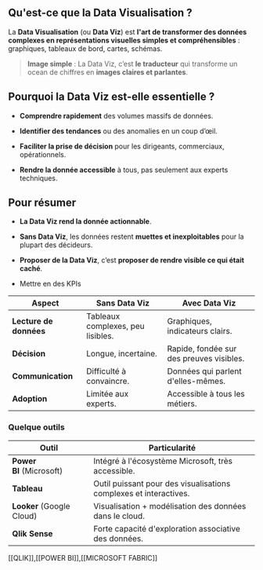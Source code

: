 ## Qu'est-ce que la Data Visualisation ?

La **Data Visualisation** (ou **Data Viz**) est **l'art de transformer des données complexes en représentations visuelles simples et compréhensibles** :  
graphiques, tableaux de bord, cartes, schémas.

> **Image simple** : La Data Viz, c’est **le traducteur** qui transforme un ocean de chiffres en **images claires et parlantes**.

## Pourquoi la Data Viz est-elle essentielle ?

- **Comprendre rapidement** des volumes massifs de données.
    
- **Identifier des tendances** ou des anomalies en un coup d’œil.
    
- **Faciliter la prise de décision** pour les dirigeants, commerciaux, opérationnels.
    
- **Rendre la donnée accessible** à tous, pas seulement aux experts techniques.

## Pour résumer 
- **La Data Viz rend la donnée actionnable**.
    
- **Sans Data Viz**, les données restent **muettes et inexploitables** pour la plupart des décideurs.
    
- **Proposer de la Data Viz**, c’est **proposer de rendre visible ce qui était caché**.
- Mettre en des KPIs

|Aspect|Sans Data Viz|Avec Data Viz|
|---|---|---|
|**Lecture de données**|Tableaux complexes, peu lisibles.|Graphiques, indicateurs clairs.|
|**Décision**|Longue, incertaine.|Rapide, fondée sur des preuves visibles.|
|**Communication**|Difficulté à convaincre.|Données qui parlent d'elles-mêmes.|
|**Adoption**|Limitée aux experts.|Accessible à tous les métiers.|
### Quelque outils
| Outil                     | Particularité                                                     |
| ------------------------- | ----------------------------------------------------------------- |
| **Power BI** (Microsoft)  | Intégré à l'écosystème Microsoft, très accessible.                |
| **Tableau**               | Outil puissant pour des visualisations complexes et interactives. |
| **Looker** (Google Cloud) | Visualisation + modélisation des données dans le cloud.           |
| **Qlik Sense**            | Forte capacité d'exploration associative des données.             |
[[QLIK]],[[POWER BI]],[[MICROSOFT FABRIC]]